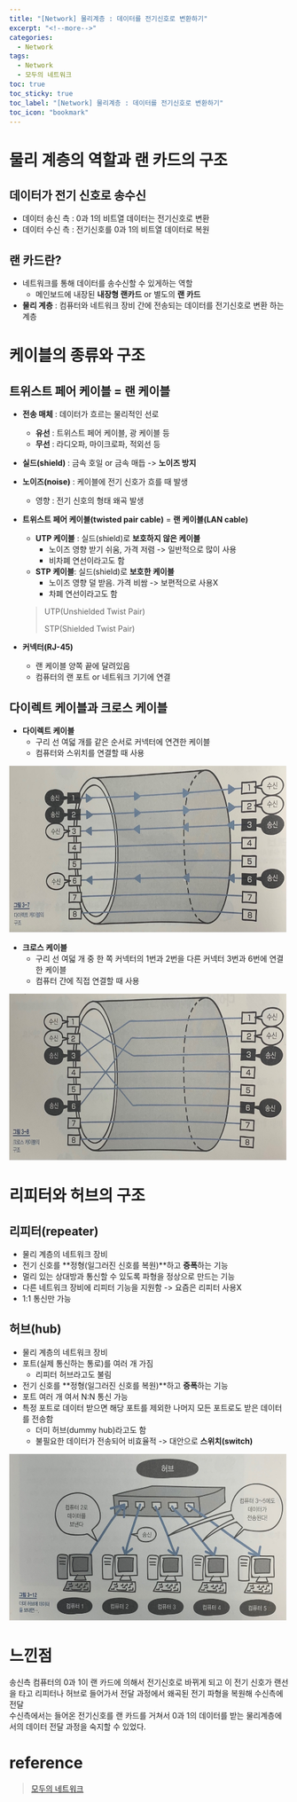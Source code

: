 ```yaml
---
title: "[Network] 물리계층 : 데이터를 전기신호로 변환하기"
excerpt: "<!--more-->"
categories:
  - Network
tags:
  - Network
  - 모두의 네트워크
toc: true
toc_sticky: true
toc_label: "[Network] 물리계층 : 데이터를 전기신호로 변환하기"
toc_icon: "bookmark"
---
```


# 물리 계층의 역할과 랜 카드의 구조

##  데이터가 전기 신호로 송수신

- 데이터 송신 측 : 0과 1의 비트열 데이터는 전기신호로 변환
- 데이터 수신 측 : 전기신호를 0과 1의 비트열 데이터로 복원

## 랜 카드란?

- 네트워크를 통해 데이터를 송수신할 수 있게하는 역할
  - 메인보드에 내장된 **내장형 랜카드** or 별도의 **랜 카드**
- **물리 계층** : 컴퓨터와 네트워크 장비 간에 전송되는 데이터를 전기신호로 변환 하는 계층

# 케이블의 종류와 구조

## 트위스트 페어 케이블 = 랜 케이블

- **전송 매체** : 데이터가 흐르는 물리적인 선로
  - **유선** : 트위스트 페어 케이블, 광 케이블 등
  - **무선** : 라디오파, 마이크로파, 적외선 등

- **실드(shield)** : 금속 호일 or 금속 매듭 -> **노이즈 방지**

- **노이즈(noise)** : 케이블에 전기 신호가 흐를 때 발생
  - 영향 : 전기 신호의 형태 왜곡 발생

- **트위스트 페어 케이블(twisted pair cable)** = **랜 케이블(LAN cable)**

  - **UTP 케이블** : 실드(shield)로 **보호하지 않은 케이블**
    - 노이즈 영향 받기 쉬움, 가격 저렴 -> 일반적으로 많이 사용
    - 비차폐 연선이라고도 함
  - **STP 케이블**: 실드(shield)로 **보호한 케이블**
    - 노이즈 영향 덜 받음. 가격 비쌈 -> 보편적으로 사용X
    - 차폐 연선이라고도 함

  > UTP(Unshielded Twist Pair)
  >
  > STP(Shielded Twist Pair)
  
- **커넥터(RJ-45)**

  - 랜 케이블 양쪽 끝에 달려있음
  - 컴퓨터의 랜 포트 or 네트워크 기기에 연결

## 다이렉트 케이블과 크로스 케이블

- **다이렉트 케이블**
  - 구리 선 여덟 개를 같은 순서로 커넥터에 연견한 케이블
  - 컴퓨터와 스위치를 연결할 때 사용

<img src="/images/network/modu/direct-cable.png" width="500" height="300"/>

- **크로스 케이블**
  - 구리 선 여덟 개 중 한 쪽 커넥터의 1번과 2번을 다른 커넥터 3번과 6번에 연결한 케이블
  - 컴퓨터 간에 직접 연결할 때 사용

<img src="/images/network/modu/cross-cable.png" width="500" height="300"/>

# 리피터와 허브의 구조

## 리피터(repeater)

- 물리 계층의 네트워크 장비
- 전기 신호를 **정형(일그러진 신호를 복원)**하고 **증폭**하는 기능
- 멀리 있는 상대방과 통신할 수 있도록 파형을 정상으로 만드는 기능
- 다른 네트워크 장비에 리피터 기능을 지원함 -> 요즘은 리피터 사용X
- 1:1 통신만 가능

## 허브(hub)

- 물리 계층의 네트워크 장비
- 포트(실제 통신하는 통로)를 여러 개 가짐
  - 리피터 허브라고도 불림
- 전기 신호를 **정형(일그러진 신호를 복원)**하고 **증폭**하는 기능
- 포트 여러 개 여서 N:N 통신 가능
- 특정 포트로 데이터 받으면 해당 포트를 제외한 나머지 모든 포트로도 받은 데이터를 전송함
  - 더미 허브(dummy hub)라고도 함
  - 불필요한 데이터가 전송되어 비효율적 -> 대안으로 **스위치(switch)**

<img src="/images/network/modu/dummy-hub.png" width="500" height="300"/>

# 느낀점

송신측 컴퓨터의 0과 1이 랜 카드에 의해서 전기신호로 바뀌게 되고 이 전기 신호가 랜선을 타고
리피터나 허브로 들어가서 전달 과정에서 왜곡된 전기 파형을 복원해 수신측에 전달
<br>수신측에서는 들어온 전기신호를 랜 카드를 거쳐서 0과 1의 데이터를 받는 물리계층에서의 데이터
전달 과정을 숙지할 수 있었다. 

# reference

> [모두의 네트워크](https://www.aladin.co.kr/shop/wproduct.aspx?ItemId=151491282)